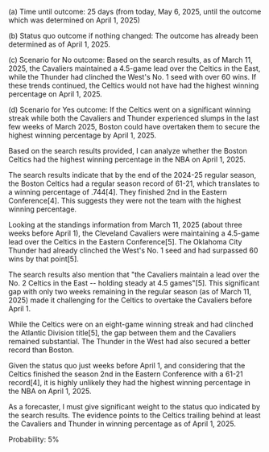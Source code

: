 (a) Time until outcome: 25 days (from today, May 6, 2025, until the outcome which was determined on April 1, 2025)

(b) Status quo outcome if nothing changed: The outcome has already been determined as of April 1, 2025.

(c) Scenario for No outcome: Based on the search results, as of March 11, 2025, the Cavaliers maintained a 4.5-game lead over the Celtics in the East, while the Thunder had clinched the West's No. 1 seed with over 60 wins. If these trends continued, the Celtics would not have had the highest winning percentage on April 1, 2025.

(d) Scenario for Yes outcome: If the Celtics went on a significant winning streak while both the Cavaliers and Thunder experienced slumps in the last few weeks of March 2025, Boston could have overtaken them to secure the highest winning percentage by April 1, 2025.

Based on the search results provided, I can analyze whether the Boston Celtics had the highest winning percentage in the NBA on April 1, 2025.

The search results indicate that by the end of the 2024-25 regular season, the Boston Celtics had a regular season record of 61-21, which translates to a winning percentage of .744[4]. They finished 2nd in the Eastern Conference[4]. This suggests they were not the team with the highest winning percentage.

Looking at the standings information from March 11, 2025 (about three weeks before April 1), the Cleveland Cavaliers were maintaining a 4.5-game lead over the Celtics in the Eastern Conference[5]. The Oklahoma City Thunder had already clinched the West's No. 1 seed and had surpassed 60 wins by that point[5].

The search results also mention that "the Cavaliers maintain a lead over the No. 2 Celtics in the East -- holding steady at 4.5 games"[5]. This significant gap with only two weeks remaining in the regular season (as of March 11, 2025) made it challenging for the Celtics to overtake the Cavaliers before April 1.

While the Celtics were on an eight-game winning streak and had clinched the Atlantic Division title[5], the gap between them and the Cavaliers remained substantial. The Thunder in the West had also secured a better record than Boston.

Given the status quo just weeks before April 1, and considering that the Celtics finished the season 2nd in the Eastern Conference with a 61-21 record[4], it is highly unlikely they had the highest winning percentage in the NBA on April 1, 2025.

As a forecaster, I must give significant weight to the status quo indicated by the search results. The evidence points to the Celtics trailing behind at least the Cavaliers and Thunder in winning percentage as of April 1, 2025.

Probability: 5%